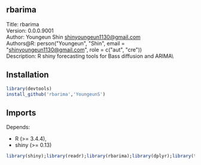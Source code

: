 
## rbarima

Title: rbarima\
Version: 0.0.0.9001\
Author: Youngeun Shin <shinyoungeun1130@gmail.com>\
Authors@R: person("Youngeun", "Shin", email = "shinyoungeun1130@gmail.com", role = c("aut", "cre"))\
Description: R shiny forecasting tools for Bass diffusion and ARIMA\

## Installation

``` r
library(devtools)
install_github('rbarima','YoungeunS')
```

## Imports

Depends: 
*	R (>= 3.4.4),
*	shiny (>= 0.13)

``` r
library(shiny);library(readr);library(rbarima);library(dplyr);library(tidyr);library(tseries);library(forecast);library(data.table);library(nlstools);library(minpack.lm);library(propagate);library(ggplot2);library(shinydashboard);library(reshape2);library(rsconnect);library(cowplot);library(grid);library(ggthemes);library(DT);library(stats);library(plotly);library(formattable)
```


